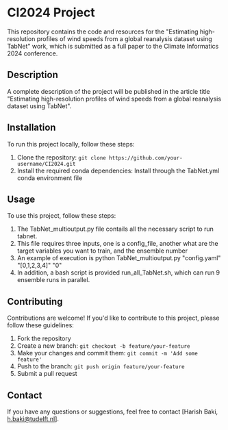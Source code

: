 # CI2024 Project

This repository contains the code and resources for the "Estimating high-resolution profiles of wind speeds from a global reanalysis dataset using TabNet" work, which is submitted as a full paper to the Climate Informatics 2024 conference.

## Description

A complete description of the project will be published in the article title "Estimating high-resolution profiles of wind speeds from a global reanalysis dataset using TabNet".

## Installation

To run this project locally, follow these steps:

1. Clone the repository: `git clone https://github.com/your-username/CI2024.git`
2. Install the required conda dependencies: Install through the TabNet.yml conda environment file

## Usage

To use this project, follow these steps:

1. The TabNet_multioutput.py file contails all the necessary script to run tabnet.
2. This file requires three inputs, one is a config_file, another what are the target variables you want to train, and the ensemble number
3. An example of execution is  python TabNet_multioutput.py "config.yaml" "[0,1,2,3,4]" "0"
4. In addition, a bash script is provided run_all_TabNet.sh, which can run 9 ensemble runs in parallel. 

## Contributing

Contributions are welcome! If you'd like to contribute to this project, please follow these guidelines:

1. Fork the repository
2. Create a new branch: `git checkout -b feature/your-feature`
3. Make your changes and commit them: `git commit -m 'Add some feature'`
4. Push to the branch: `git push origin feature/your-feature`
5. Submit a pull request

## Contact

If you have any questions or suggestions, feel free to contact [Harish Baki, h.baki@tudelft.nl].
